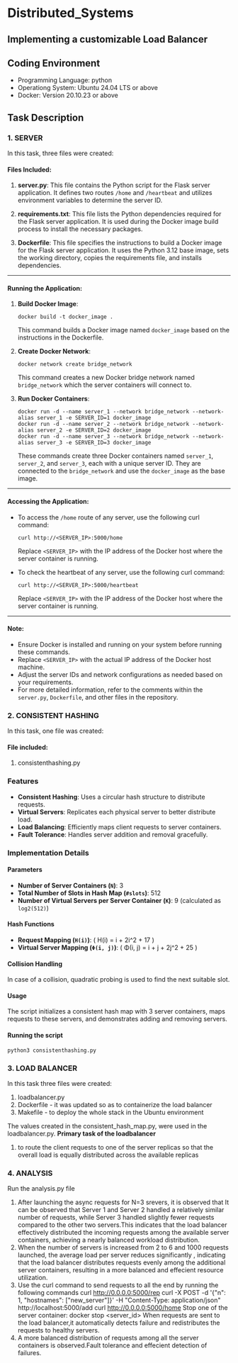 # Distributed_Systems

## Implementing a customizable Load Balancer

## Coding Environment

- Programming Language: python
- Operationg System: Ubuntu 24.04 LTS or above
- Docker: Version 20.10.23 or above

## Task Description

### 1. SERVER

In this task, three files were created:

#### Files Included:

1. **server.py**: This file contains the Python script for the Flask server application. It defines two routes `/home` and `/heartbeat` and utilizes environment variables to determine the server ID.

2. **requirements.txt**: This file lists the Python dependencies required for the Flask server application. It is used during the Docker image build process to install the necessary packages.

3. **Dockerfile**: This file specifies the instructions to build a Docker image for the Flask server application. It uses the Python 3.12 base image, sets the working directory, copies the requirements file, and installs dependencies.

---

#### Running the Application:

1. **Build Docker Image**:

   ```
   docker build -t docker_image .
   ```

   This command builds a Docker image named `docker_image` based on the instructions in the Dockerfile.

2. **Create Docker Network**:

   ```
   docker network create bridge_network
   ```

   This command creates a new Docker bridge network named `bridge_network` which the server containers will connect to.

3. **Run Docker Containers**:
   ```
   docker run -d --name server_1 --network bridge_network --network-alias server_1 -e SERVER_ID=1 docker_image
   docker run -d --name server_2 --network bridge_network --network-alias server_2 -e SERVER_ID=2 docker_image
   docker run -d --name server_3 --network bridge_network --network-alias server_3 -e SERVER_ID=3 docker_image
   ```
   These commands create three Docker containers named `server_1`, `server_2`, and `server_3`, each with a unique server ID. They are connected to the `bridge_network` and use the `docker_image` as the base image.

---

#### Accessing the Application:

- To access the `/home` route of any server, use the following curl command:

  ```
  curl http://<SERVER_IP>:5000/home
  ```

  Replace `<SERVER_IP>` with the IP address of the Docker host where the server container is running.

- To check the heartbeat of any server, use the following curl command:
  ```
  curl http://<SERVER_IP>:5000/heartbeat
  ```
  Replace `<SERVER_IP>` with the IP address of the Docker host where the server container is running.

---

#### Note:

- Ensure Docker is installed and running on your system before running these commands.
- Replace `<SERVER_IP>` with the actual IP address of the Docker host machine.
- Adjust the server IDs and network configurations as needed based on your requirements.
- For more detailed information, refer to the comments within the `server.py`, `Dockerfile`, and other files in the repository.

### 2. CONSISTENT HASHING
In this task, one file was created:

#### File included:
1. consistenthashing.py

### Features

- **Consistent Hashing**: Uses a circular hash structure to distribute requests.
- **Virtual Servers**: Replicates each physical server to better distribute load.
- **Load Balancing**: Efficiently maps client requests to server containers.
- **Fault Tolerance**: Handles server addition and removal gracefully.

### Implementation Details

#### Parameters

- **Number of Server Containers (`N`)**: 3
- **Total Number of Slots in Hash Map (`#slots`)**: 512
- **Number of Virtual Servers per Server Container (`K`)**: 9 (calculated as `log2(512)`)

#### Hash Functions

- **Request Mapping (`H(i)`)**: \( H(i) = i + 2i^2 + 17 \)
- **Virtual Server Mapping (`Φ(i, j)`)**: \( Φ(i, j) = i + j + 2j^2 + 25 \)

#### Collision Handling

In case of a collision, quadratic probing is used to find the next suitable slot.

#### Usage

The script initializes a consistent hash map with 3 server containers, maps requests to these servers, and demonstrates adding and removing servers.

#### Running the script

```
python3 consistenthashing.py
```

### 3. LOAD BALANCER

In this task three files were created:

1. loadbalancer.py
2. Dockerfile - it was updated so as to containerize the load balancer
3. Makefile - to deploy the whole stack in the Ubuntu environment

The values created in the consistent_hash_map.py, were used in the loadbalancer.py.
**Primary task of the loadbalancer**

1. to route the client requests to one of the server replicas so that the overall load is equally distributed across the available replicas

### 4. ANALYSIS
Run the analysis.py file
1. After launching the async requests for N=3 srevers, it is observed that It can be observed that Server 1 and Server 2 handled a relatively similar number of requests, while Server 3 handled slightly fewer requests compared to the other two servers.This indicates that the load balancer effectively distributed the incoming requests among the available server containers, achieving a nearly balanced workload distribution.
2. When the number of servers is increased from 2 to 6 and 1000 requests launched, the average load per server reduces significantly , indicating that the load balancer distributes requests evenly among the additional server containers, resulting in a more balanced and effecient resource utilization.
3. Use the curl command to send requests to all the end by running the following commands
   curl http://0.0.0.0:5000/rep
   curl -X POST -d '{"n": 1, "hostnames": ["new_server"]}' -H "Content-Type: application/json" http://localhost:5000/add
   curl http://0.0.0.0:5000/home
   Stop one of the server container: docker stop <server_id>
When requests are sent to the load balancer,it automatically detects failure and redistributes the requests to healthy servers.
4. A more balanced distribution of requests among all the server containers is observed.Fault tolerance and effecient detection of failures.
 
